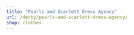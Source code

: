 ```yaml
---
title: "Pearls and Scarlett Dress Agency"
url: /derby/pearls-and-scarlett-dress-agency/
shop: clothes
---
```

